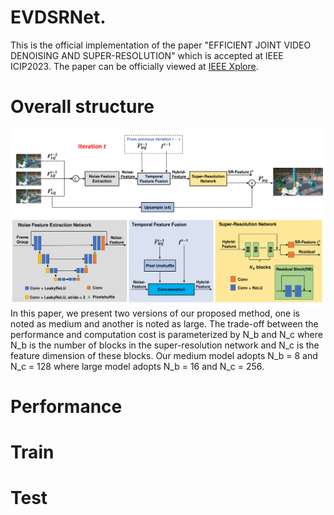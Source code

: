 # EVDSRNet.
This is the official implementation of the paper "EFFICIENT JOINT VIDEO DENOISING AND SUPER-RESOLUTION" which is accepted at IEEE ICIP2023. The paper can be officially viewed at [IEEE Xplore](https://www.google.com).

# Overall structure
![alt text](images/Architecture.png "Logo Title Text 1")
In this paper, we present two versions of our proposed method, one is noted as medium and another is noted as large. The trade-off between the performance and computation cost is parameterized by N_b and N_c where N_b is the number of blocks in the super-resolution network and N_c is the feature dimension of these blocks. Our medium model adopts N_b = 8 and N_c = 128 where large model adopts N_b = 16 and N_c = 256.

# Performance

# Train

# Test
